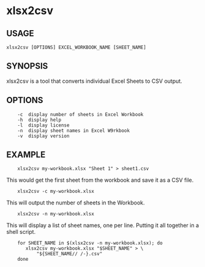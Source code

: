 
# xlsx2csv

## USAGE

    xlsx2csv [OPTIONS] EXCEL_WORKBOOK_NAME [SHEET_NAME]

## SYNOPSIS

xlsx2csv is a tool that converts individual Excel Sheets to CSV output.

## OPTIONS

```
	-c	display number of sheets in Excel Workbook
	-h	display help
	-l	display license
	-n	display sheet names in Excel W9rkbook
	-v	display version
```

## EXAMPLE

```
    xlsx2csv my-workbook.xlsx "Sheet 1" > sheet1.csv
```

This would get the first sheet from the workbook and save it as a CSV file.

```
    xlsx2csv -c my-workbook.xlsx
```

This will output the number of sheets in the Workbook.

```
    xlsx2csv -n my-workbook.xlsx
```

This will display a list of sheet names, one per line.
Putting it all together in a shell script.

```
    for SHEET_NAME in $(xlsx2csv -n my-workbook.xlsx); do
       xlsx2csv my-workbook.xlsx "$SHEET_NAME" > \
	       "${SHEET_NAME// /-}.csv"
    done
```

